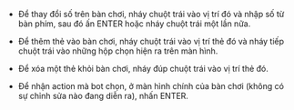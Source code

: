 * Để thay đổi số trên bàn chơi, nháy chuột trái vào vị trí đó và nhập số từ bàn phím, sau đó ấn ENTER hoặc nháy chuột trái một lần nữa.

* Để thêm thẻ vào bàn chơi, nháy chuột trái vào vị trí thẻ đó và nháy tiếp chuột trái vào những hộp chọn hiện ra trên màn hình.

* Để xóa một thẻ khỏi bàn chơi, nháy đúp chuột trái vào vị trí thẻ đó.

* Để nhận action mà bot chọn, ở màn hình chính của bàn chơi (không có sự chỉnh sửa nào đang diễn ra), nhấn ENTER.
